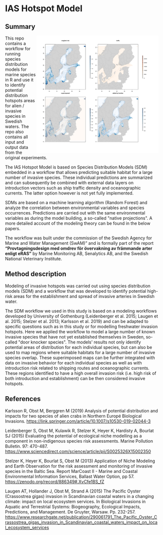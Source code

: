 # IAS Hotspot Model

## Summary 

<img src=images/frontpage3.jpg width=400 align=right>

This repo contains a workflow for running species distribution models for marine species in R and use it to identify potential distribution hotspots areas for alien / invasive species in Swedish waters. The repo also contains all input and output data from the original experiments.

The IAS Hotspot Model is based on Species Distribution Models (SDM) embedded in a workflow that allows predicting suitable habitat for a large number of invasive species. These individual predictions are summarized and can subsequently be combined with external data layers on introduction vectors such as ship traffic density and oceanographic currents. The latter option however is not yet fully implemented. 

SDMs are based on a machine learning algorithm (Random Forest) and analyze the correlation between environmental variables and species occurrences. Predictions are carried out with the same environmental variables as during the model building, a so-called "native projections". A more detailed account of the modeling theory can be found in the below papers.

The workflow was built under the commission of the Swedish Agency for Marine and Water Management (SwAM)” and is formally part of the report **“Provtagningsdesign med omdrev för övervakning av främmande arter enligt eRAS”** by Marine Monitoring AB, Senalytics AB, and the Swedish National Veterinary Institute.

## Method description

Modeling of invasive hotspots was carried out using species distribution models (SDM) and a workflow that was developed to identify potential high-risk areas for the establishment and spread of invasive arteries in Swedish water.

The SDM workflow we used in this study is based on a modeling workflows developed by University of Gothenburg (Leidenberger et al. 2015; Laugen et al. 2015; Stelzer et al. 2013; Karlsson et al. 2019) and can be adapted to specific questions such as in this study or for modelling freshwater invasion hotspots. Here we applied the workflow to model a large number of known invasive species that have not yet established themselves in Sweden, so-called "door knocker species". The models' results not only identify potential areas of distribution for each individual species, but can also be used to map regions where suitable habitats for a large number of invasive species overlap. These superimposed maps can be further integrated with data on invasive behavior for each individual species as well as with introduction risk related to  shipping routes and oceanographic currents. These regions identified to have a high overall invasion risk (i.e. high risk of both introduction and establishment) can be then considered invasive hotspots.

## References

Karlsson R, Obst M, Berggren M (2019) Analysis of potential distribution and impacts for two species of alien crabs in Northern Europé Biological Invasions. https://link.springer.com/article/10.1007/s10530-019-02044-3

Leidenberger S, Obst M, Kulawik R, Stelzer K, Heyer K, Hardisty A, Bourlat SJ (2015) Evaluating the potential of ecological niche modelling as a component in non-indigenous species risk assessments. Marine Pollution Bulletin. 97: 470-487. https://www.sciencedirect.com/science/article/pii/S0025326X15002350

Stelzer K, Heyer K, Bourlat S, Obst M (2013) Application of Niche Modeling and Earth Observation for the risk assessment and monitoring of invasive species in the Baltic Sea. Report MarCoast II - Marine and Coastal Environmental Information Services, Ballast Water Option, pp 57. https://zenodo.org/record/886349#.XvCfe1BS_fZ

Laugen AT, Hollander J, Obst M, Strand A (2015) The Pacific Oyster (Crassostrea gigas) invasion in Scandinavian coastal waters in a changing climate: impact on local ecosystem services. In Biological Invasions in Aquatic and Terrestrial Systems: Biogeography, Ecological Impacts, Predictions, and Management. De Gruyter, Warsaw. Pp. 232-257. https://www.researchgate.net/publication/290061791_The_Pacific_Oyster_Crassostrea_gigas_invasion_in_Scandinavian_coastal_waters_impact_on_local_ecosystem_services
